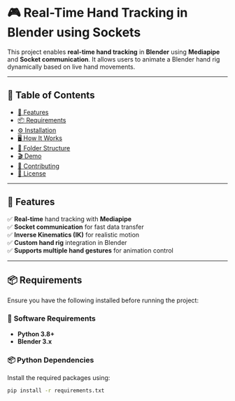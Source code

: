 # **🎮 Real-Time Hand Tracking in Blender using Sockets**  

This project enables **real-time hand tracking** in **Blender** using **Mediapipe** and **Socket communication**. It allows users to animate a Blender hand rig dynamically based on live hand movements.  

---

## **📜 Table of Contents**  
- [🚀 Features](#-features)  
- [📦 Requirements](#-requirements)  
- [⚙️ Installation](#-installation)  
- [🖥️ How It Works](#-how-it-works)  
- [📂 Folder Structure](#-folder-structure)  
- [🎬 Demo](#-demo)  
- [🤝 Contributing](#-contributing)  
- [📜 License](#-license)  

---

## **🚀 Features**  
✅ **Real-time** hand tracking with **Mediapipe**  
✅ **Socket communication** for fast data transfer  
✅ **Inverse Kinematics (IK)** for realistic motion  
✅ **Custom hand rig** integration in Blender  
✅ **Supports multiple hand gestures** for animation control  

---

## **📦 Requirements**  

Ensure you have the following installed before running the project:  

### 🔧 **Software Requirements**  
- **Python 3.8+**  
- **Blender 3.x**  

### 📦 **Python Dependencies**  
Install the required packages using:  
```bash
pip install -r requirements.txt

